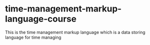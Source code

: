 # time-management-markup-language-course
This is the time management markup language which is a data storing language for time managing
